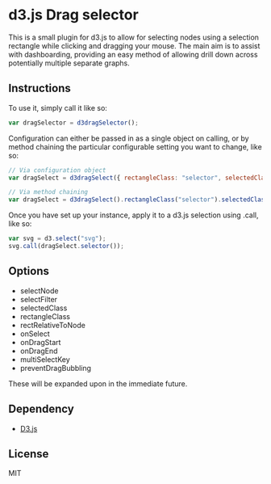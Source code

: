 # d3.js Drag selector

This is a small plugin for d3.js to allow for selecting nodes using a selection rectangle while clicking and dragging your mouse. The main aim is to assist with dashboarding, providing an easy method of allowing drill down across potentially multiple separate graphs.

## Instructions
To use it, simply call it like so:

```js
var dragSelector = d3dragSelector();
```

Configuration can either be passed in as a single object on calling, or by method chaining the particular configurable setting you want to change, like so:

```js
// Via configuration object
var dragSelect = d3dragSelect({ rectangleClass: "selector", selectedClass: "selected" });

// Via method chaining
var dragSelect = d3dragSelect().rectangleClass("selector").selectedClass("selected");
```

Once you have set up your instance, apply it to a d3.js selection using .call, like so:

```js
var svg = d3.select("svg");
svg.call(dragSelect.selector());
```

## Options
- selectNode
- selectFilter
- selectedClass
- rectangleClass
- rectRelativeToNode
- onSelect
- onDragStart
- onDragEnd
- multiSelectKey
- preventDragBubbling

These will be expanded upon in the immediate future.

## Dependency
+ [D3.js](https://github.com/mbostock/d3)

## License
MIT